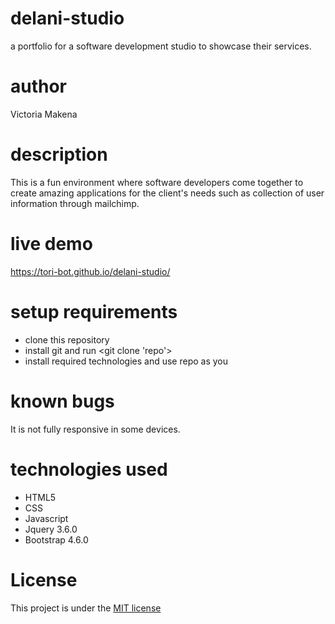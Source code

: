 # delani-studio
a portfolio for a software development studio to showcase their services.
# author
Victoria Makena
# description
This is a fun environment where software developers come together to create amazing applications for the client's needs such as collection of user information through mailchimp.
# live demo
https://tori-bot.github.io/delani-studio/
# setup requirements
* clone this repository
* install git and run <git clone 'repo'>
* install required technologies and use repo as you


# known bugs
It is not fully responsive in some devices.
# technologies used
* HTML5
* CSS
* Javascript
* Jquery 3.6.0
* Bootstrap 4.6.0
# License
This project is under the [MIT license](license)
